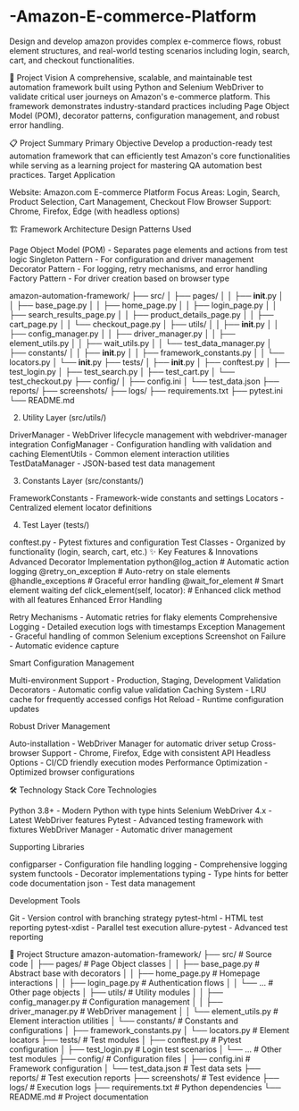 # -Amazon-E-commerce-Platform
Design and develop amazon provides complex e-commerce flows, robust element structures, and real-world testing scenarios including login, search, cart, and checkout functionalities.

🎯 Project Vision
A comprehensive, scalable, and maintainable test automation framework built using Python and Selenium WebDriver to validate critical user journeys on Amazon's e-commerce platform. This framework demonstrates industry-standard practices including Page Object Model (POM), decorator patterns, configuration management, and robust error handling.

📋 Project Summary
Primary Objective
Develop a production-ready test automation framework that can efficiently test Amazon's core functionalities while serving as a learning project for mastering QA automation best practices.
Target Application

Website: Amazon.com E-commerce Platform
Focus Areas: Login, Search, Product Selection, Cart Management, Checkout Flow
Browser Support: Chrome, Firefox, Edge (with headless options)


🏗️ Framework Architecture
Design Patterns Used

Page Object Model (POM) - Separates page elements and actions from test logic
Singleton Pattern - For configuration and driver management
Decorator Pattern - For logging, retry mechanisms, and error handling
Factory Pattern - For driver creation based on browser type

amazon-automation-framework/
├── src/
│   ├── pages/
│   │   ├── __init__.py
│   │   ├── base_page.py
│   │   ├── home_page.py
│   │   ├── login_page.py
│   │   ├── search_results_page.py
│   │   ├── product_details_page.py
│   │   ├── cart_page.py
│   │   └── checkout_page.py
│   ├── utils/
│   │   ├── __init__.py
│   │   ├── config_manager.py
│   │   ├── driver_manager.py
│   │   ├── element_utils.py
│   │   ├── wait_utils.py
│   │   └── test_data_manager.py
│   ├── constants/
│   │   ├── __init__.py
│   │   ├── framework_constants.py
│   │   └── locators.py
│   └── __init__.py
├── tests/
│   ├── __init__.py
│   ├── conftest.py
│   ├── test_login.py
│   ├── test_search.py
│   ├── test_cart.py
│   └── test_checkout.py
├── config/
│   ├── config.ini
│   └── test_data.json
├── reports/
├── screenshots/
├── logs/
├── requirements.txt
├── pytest.ini
└── README.md

2. Utility Layer (src/utils/)

DriverManager - WebDriver lifecycle management with webdriver-manager integration
ConfigManager - Configuration handling with validation and caching
ElementUtils - Common element interaction utilities
TestDataManager - JSON-based test data management

3. Constants Layer (src/constants/)

FrameworkConstants - Framework-wide constants and settings
Locators - Centralized element locator definitions

4. Test Layer (tests/)

conftest.py - Pytest fixtures and configuration
Test Classes - Organized by functionality (login, search, cart, etc.)
✨ Key Features & Innovations
Advanced Decorator Implementation
python@log_action          # Automatic action logging
@retry_on_exception  # Auto-retry on stale elements
@handle_exceptions   # Graceful error handling
@wait_for_element    # Smart element waiting
def click_element(self, locator):
    # Enhanced click method with all features
Enhanced Error Handling

Retry Mechanisms - Automatic retries for flaky elements
Comprehensive Logging - Detailed execution logs with timestamps
Exception Management - Graceful handling of common Selenium exceptions
Screenshot on Failure - Automatic evidence capture

Smart Configuration Management

Multi-environment Support - Production, Staging, Development
Validation Decorators - Automatic config value validation
Caching System - LRU cache for frequently accessed configs
Hot Reload - Runtime configuration updates

Robust Driver Management

Auto-installation - WebDriver Manager for automatic driver setup
Cross-browser Support - Chrome, Firefox, Edge with consistent API
Headless Options - CI/CD friendly execution modes
Performance Optimization - Optimized browser configurations


🛠️ Technology Stack
Core Technologies

Python 3.8+ - Modern Python with type hints
Selenium WebDriver 4.x - Latest WebDriver features
Pytest - Advanced testing framework with fixtures
WebDriver Manager - Automatic driver management

Supporting Libraries

configparser - Configuration file handling
logging - Comprehensive logging system
functools - Decorator implementations
typing - Type hints for better code documentation
json - Test data management

Development Tools

Git - Version control with branching strategy
pytest-html - HTML test reporting
pytest-xdist - Parallel test execution
allure-pytest - Advanced test reporting

📁 Project Structure
amazon-automation-framework/
├── src/                          # Source code
│   ├── pages/                    # Page Object classes
│   │   ├── base_page.py         # Abstract base with decorators
│   │   ├── home_page.py         # Homepage interactions
│   │   ├── login_page.py        # Authentication flows
│   │   └── ...                  # Other page objects
│   ├── utils/                    # Utility modules
│   │   ├── config_manager.py    # Configuration management
│   │   ├── driver_manager.py    # WebDriver management
│   │   └── element_utils.py     # Element interaction utilities
│   └── constants/                # Constants and configurations
│       ├── framework_constants.py
│       └── locators.py          # Element locators
├── tests/                        # Test modules
│   ├── conftest.py              # Pytest configuration
│   ├── test_login.py            # Login test scenarios
│   └── ...                      # Other test modules
├── config/                       # Configuration files
│   ├── config.ini               # Framework configuration
│   └── test_data.json           # Test data sets
├── reports/                      # Test execution reports
├── screenshots/                  # Test evidence
├── logs/                         # Execution logs
├── requirements.txt              # Python dependencies
└── README.md                     # Project documentation
